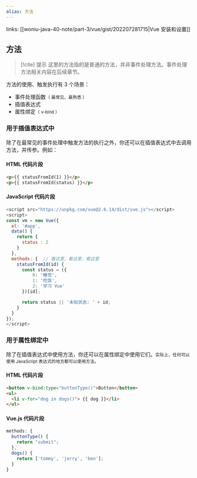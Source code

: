 ```yaml
---
alias: 方法 
---
```


links:  [[woniu-java-40-note/part-3/vue/gist/202207281715|Vue 安装和设置]]

## 方法 

> [!cite] 提示
> 这里的方法指的是普通的方法，并非事件处理方法。事件处理方法相关内容在后续章节。

方法的使用、触发执行有 3 个场景：

- 事件处理函数<small>（ 最常见、最熟悉 ）</small>
- 插值表达式
- 属性绑定<small>（ v-bind ）</small>


### 用于插值表达式中

除了在最常见的事件处理中触发方法的执行之外，你还可以在插值表达式中去调用方法，并传参。例如：

#### HTML 代码片段

``` html
<p>{{ statusFromId(1) }}</p>
<p>{{ statusFromId(status) }}</p>
```

#### JavaScript 代码片段

```js
<script src="https://unpkg.com/vue@2.6.14/dist/vue.js"></script>
<script>
const vm = new Vue({
  el: '#app',
  data() {
    return {
      status : 2
    }
  },
  methods: {  // 看这里，看这里，看这里
    statusFromId(id) {
      const status = ({
          0: '睡觉',
          1: '吃饭',
          2: '学习 Vue'
      })[id];

      return status || '未知状态: ' + id;
    }
  }
});
</script>
```


### 用于属性绑定中

除了在插值表达式中使用方法，你还可以在属性绑定中使用它们。<small>实际上，任何可以使用 JavaScript 表达式的地方都可以使用方法。</small>

#### HTML 代码片段

``` html
<button v-bind:type="buttonType()">Button</button>
<ul>
  <li v-for="dog in dogs()"> {{ dog }}</li>
</ul>
```

#### Vue.js 代码片段

```js
methods: {
  buttonType() {
	return "submit";
  },
  dogs() {
	return ['tommy', 'jerry', 'ben'];
  }
}
```


